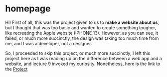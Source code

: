 # homepage
Hi! First of all, this was the project given to us to **make a website about us**, but I thought that was too basic and wanted to create something tougher, like recreating the Apple website (IPHONE 13). However, as you can see, it failed, or much more succinctly, the design was taking too much time from me, and I was a developer, not a designer.

So, I proceeded to skip this project, or much more succinctly, I left this project here as I was reading up on the difference between a web app and a website, and lecture 9 invoked my curiosity. Nonetheless, here is the link to the [Project](https://cs50.harvard.edu/x/2023/psets/8/homepage/)   
